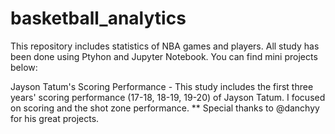 # basketball_analytics
This repository includes statistics of NBA games and players.
All study has been done using Ptyhon and Jupyter Notebook.
You can find mini projects below:

Jayson Tatum's Scoring Performance - This study includes the first three years' scoring performance (17-18, 18-19, 19-20) of Jayson Tatum. I focused on scoring and the shot zone performance. 
** Special thanks to @danchyy for his great projects. 